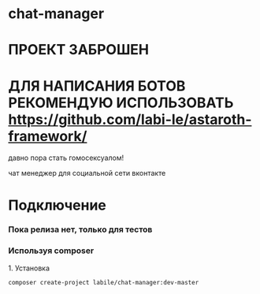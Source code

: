 # chat-manager

# ПРОЕКТ ЗАБРОШЕН
# ДЛЯ НАПИСАНИЯ БОТОВ РЕКОМЕНДУЮ ИСПОЛЬЗОВАТЬ https://github.com/labi-le/astaroth-framework/

давно пора стать гомосексуалом!

чат менеджер для социальной сети вконтакте

# Подключение
### Пока релиза нет, только для тестов
### Используя composer
1\. Установка
```
composer create-project labile/chat-manager:dev-master
```
